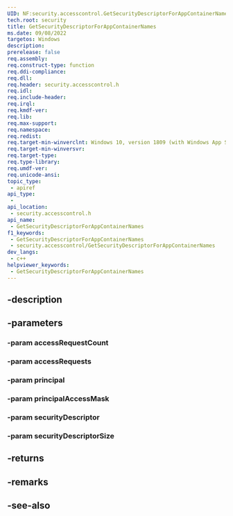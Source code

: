 ```yaml
---
UID: NF:security.accesscontrol.GetSecurityDescriptorForAppContainerNames
tech.root: security
title: GetSecurityDescriptorForAppContainerNames
ms.date: 09/08/2022
targetos: Windows
description: 
prerelease: false
req.assembly: 
req.construct-type: function
req.ddi-compliance: 
req.dll: 
req.header: security.accesscontrol.h
req.idl: 
req.include-header: 
req.irql: 
req.kmdf-ver: 
req.lib: 
req.max-support: 
req.namespace: 
req.redist: 
req.target-min-winverclnt: Windows 10, version 1809 (with Windows App SDK 1.2 or later)
req.target-min-winversvr: 
req.target-type: 
req.type-library: 
req.umdf-ver: 
req.unicode-ansi: 
topic_type:
 - apiref
api_type:
 - 
api_location:
 - security.accesscontrol.h
api_name:
 - GetSecurityDescriptorForAppContainerNames
f1_keywords:
 - GetSecurityDescriptorForAppContainerNames
 - security.accesscontrol/GetSecurityDescriptorForAppContainerNames
dev_langs:
 - c++
helpviewer_keywords:
 - GetSecurityDescriptorForAppContainerNames
---
```


## -description

## -parameters

### -param accessRequestCount

### -param accessRequests

### -param principal

### -param principalAccessMask

### -param securityDescriptor

### -param securityDescriptorSize

## -returns

## -remarks

## -see-also

